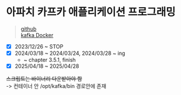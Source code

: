 # 아파치 카프카 애플리케이션 프로그래밍

> [github](https://github.com/bjpublic/apache-kafka-with-java)  
> [kafka Docker](https://hub.docker.com/r/apache/kafka)  

- [x] 2023/12/26 ~ STOP
- [x] 2024/03/18 ~ 2024/03/24, 2024/03/28 ~ ing
  - ~ chapter 3.5.1, finish
- [x] 2025/04/18 ~ 2025/04/28

~~스크립트는 바이너리 다운받아야 함~~  
-> 컨테이너 안 /opt/kafka/bin 경로안에 존재
